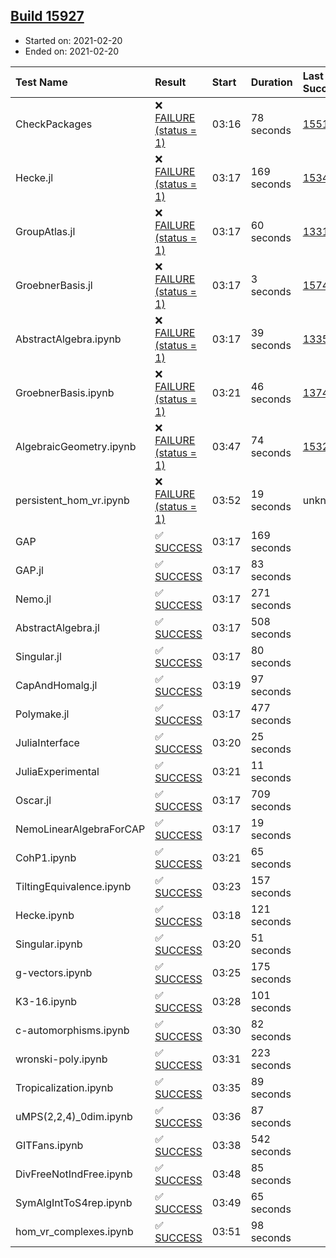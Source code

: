 ## [Build 15927](https://oscarci.mathematik.uni-kl.de/job/oscar/15927/)

* Started on: 2021-02-20
* Ended on: 2021-02-20

| Test Name    | Result | Start | Duration | Last Success | First Failure |
|:-------------|:-------|:------|:---------|:-------------|:--------------|
| CheckPackages | ❌ [FAILURE (status = 1)](https://oscarci.mathematik.uni-kl.de/job/oscar/15927/artifact/logs/build-15927/CheckPackages.log) | 03:16 | 78 seconds | [15514](https://oscarci.mathematik.uni-kl.de/job/oscar/15514/) | [15515](https://oscarci.mathematik.uni-kl.de/job/oscar/15515/) |
| Hecke.jl | ❌ [FAILURE (status = 1)](https://oscarci.mathematik.uni-kl.de/job/oscar/15927/artifact/logs/build-15927/Hecke.jl.log) | 03:17 | 169 seconds | [15344](https://oscarci.mathematik.uni-kl.de/job/oscar/15344/) | [15348](https://oscarci.mathematik.uni-kl.de/job/oscar/15348/) |
| GroupAtlas.jl | ❌ [FAILURE (status = 1)](https://oscarci.mathematik.uni-kl.de/job/oscar/15927/artifact/logs/build-15927/GroupAtlas.jl.log) | 03:17 | 60 seconds | [13311](https://oscarci.mathematik.uni-kl.de/job/oscar/13311/) | [13312](https://oscarci.mathematik.uni-kl.de/job/oscar/13312/) |
| GroebnerBasis.jl | ❌ [FAILURE (status = 1)](https://oscarci.mathematik.uni-kl.de/job/oscar/15927/artifact/logs/build-15927/GroebnerBasis.jl.log) | 03:17 | 3 seconds | [15745](https://oscarci.mathematik.uni-kl.de/job/oscar/15745/) | [15746](https://oscarci.mathematik.uni-kl.de/job/oscar/15746/) |
| AbstractAlgebra.ipynb | ❌ [FAILURE (status = 1)](https://oscarci.mathematik.uni-kl.de/job/oscar/15927/artifact/logs/build-15927/AbstractAlgebra.ipynb.log) | 03:17 | 39 seconds | [13355](https://oscarci.mathematik.uni-kl.de/job/oscar/13355/) | [13356](https://oscarci.mathematik.uni-kl.de/job/oscar/13356/) |
| GroebnerBasis.ipynb | ❌ [FAILURE (status = 1)](https://oscarci.mathematik.uni-kl.de/job/oscar/15927/artifact/logs/build-15927/GroebnerBasis.ipynb.log) | 03:21 | 46 seconds | [13748](https://oscarci.mathematik.uni-kl.de/job/oscar/13748/) | [13749](https://oscarci.mathematik.uni-kl.de/job/oscar/13749/) |
| AlgebraicGeometry.ipynb | ❌ [FAILURE (status = 1)](https://oscarci.mathematik.uni-kl.de/job/oscar/15927/artifact/logs/build-15927/AlgebraicGeometry.ipynb.log) | 03:47 | 74 seconds | [15322](https://oscarci.mathematik.uni-kl.de/job/oscar/15322/) | [15323](https://oscarci.mathematik.uni-kl.de/job/oscar/15323/) |
| persistent_hom_vr.ipynb | ❌ [FAILURE (status = 1)](https://oscarci.mathematik.uni-kl.de/job/oscar/15927/artifact/logs/build-15927/persistent_hom_vr.ipynb.log) | 03:52 | 19 seconds | unknown | unknown |
| GAP | ✅ [SUCCESS](https://oscarci.mathematik.uni-kl.de/job/oscar/15927/artifact/logs/build-15927/GAP.log) | 03:17 | 169 seconds |  |  |
| GAP.jl | ✅ [SUCCESS](https://oscarci.mathematik.uni-kl.de/job/oscar/15927/artifact/logs/build-15927/GAP.jl.log) | 03:17 | 83 seconds |  |  |
| Nemo.jl | ✅ [SUCCESS](https://oscarci.mathematik.uni-kl.de/job/oscar/15927/artifact/logs/build-15927/Nemo.jl.log) | 03:17 | 271 seconds |  |  |
| AbstractAlgebra.jl | ✅ [SUCCESS](https://oscarci.mathematik.uni-kl.de/job/oscar/15927/artifact/logs/build-15927/AbstractAlgebra.jl.log) | 03:17 | 508 seconds |  |  |
| Singular.jl | ✅ [SUCCESS](https://oscarci.mathematik.uni-kl.de/job/oscar/15927/artifact/logs/build-15927/Singular.jl.log) | 03:17 | 80 seconds |  |  |
| CapAndHomalg.jl | ✅ [SUCCESS](https://oscarci.mathematik.uni-kl.de/job/oscar/15927/artifact/logs/build-15927/CapAndHomalg.jl.log) | 03:19 | 97 seconds |  |  |
| Polymake.jl | ✅ [SUCCESS](https://oscarci.mathematik.uni-kl.de/job/oscar/15927/artifact/logs/build-15927/Polymake.jl.log) | 03:17 | 477 seconds |  |  |
| JuliaInterface | ✅ [SUCCESS](https://oscarci.mathematik.uni-kl.de/job/oscar/15927/artifact/logs/build-15927/JuliaInterface.log) | 03:20 | 25 seconds |  |  |
| JuliaExperimental | ✅ [SUCCESS](https://oscarci.mathematik.uni-kl.de/job/oscar/15927/artifact/logs/build-15927/JuliaExperimental.log) | 03:21 | 11 seconds |  |  |
| Oscar.jl | ✅ [SUCCESS](https://oscarci.mathematik.uni-kl.de/job/oscar/15927/artifact/logs/build-15927/Oscar.jl.log) | 03:17 | 709 seconds |  |  |
| NemoLinearAlgebraForCAP | ✅ [SUCCESS](https://oscarci.mathematik.uni-kl.de/job/oscar/15927/artifact/logs/build-15927/NemoLinearAlgebraForCAP.log) | 03:17 | 19 seconds |  |  |
| CohP1.ipynb | ✅ [SUCCESS](https://oscarci.mathematik.uni-kl.de/job/oscar/15927/artifact/logs/build-15927/CohP1.ipynb.log) | 03:21 | 65 seconds |  |  |
| TiltingEquivalence.ipynb | ✅ [SUCCESS](https://oscarci.mathematik.uni-kl.de/job/oscar/15927/artifact/logs/build-15927/TiltingEquivalence.ipynb.log) | 03:23 | 157 seconds |  |  |
| Hecke.ipynb | ✅ [SUCCESS](https://oscarci.mathematik.uni-kl.de/job/oscar/15927/artifact/logs/build-15927/Hecke.ipynb.log) | 03:18 | 121 seconds |  |  |
| Singular.ipynb | ✅ [SUCCESS](https://oscarci.mathematik.uni-kl.de/job/oscar/15927/artifact/logs/build-15927/Singular.ipynb.log) | 03:20 | 51 seconds |  |  |
| g-vectors.ipynb | ✅ [SUCCESS](https://oscarci.mathematik.uni-kl.de/job/oscar/15927/artifact/logs/build-15927/g-vectors.ipynb.log) | 03:25 | 175 seconds |  |  |
| K3-16.ipynb | ✅ [SUCCESS](https://oscarci.mathematik.uni-kl.de/job/oscar/15927/artifact/logs/build-15927/K3-16.ipynb.log) | 03:28 | 101 seconds |  |  |
| c-automorphisms.ipynb | ✅ [SUCCESS](https://oscarci.mathematik.uni-kl.de/job/oscar/15927/artifact/logs/build-15927/c-automorphisms.ipynb.log) | 03:30 | 82 seconds |  |  |
| wronski-poly.ipynb | ✅ [SUCCESS](https://oscarci.mathematik.uni-kl.de/job/oscar/15927/artifact/logs/build-15927/wronski-poly.ipynb.log) | 03:31 | 223 seconds |  |  |
| Tropicalization.ipynb | ✅ [SUCCESS](https://oscarci.mathematik.uni-kl.de/job/oscar/15927/artifact/logs/build-15927/Tropicalization.ipynb.log) | 03:35 | 89 seconds |  |  |
| uMPS(2,2,4)_0dim.ipynb | ✅ [SUCCESS](https://oscarci.mathematik.uni-kl.de/job/oscar/15927/artifact/logs/build-15927/uMPS-2-2-4-_0dim.ipynb.log) | 03:36 | 87 seconds |  |  |
| GITFans.ipynb | ✅ [SUCCESS](https://oscarci.mathematik.uni-kl.de/job/oscar/15927/artifact/logs/build-15927/GITFans.ipynb.log) | 03:38 | 542 seconds |  |  |
| DivFreeNotIndFree.ipynb | ✅ [SUCCESS](https://oscarci.mathematik.uni-kl.de/job/oscar/15927/artifact/logs/build-15927/DivFreeNotIndFree.ipynb.log) | 03:48 | 85 seconds |  |  |
| SymAlgIntToS4rep.ipynb | ✅ [SUCCESS](https://oscarci.mathematik.uni-kl.de/job/oscar/15927/artifact/logs/build-15927/SymAlgIntToS4rep.ipynb.log) | 03:49 | 65 seconds |  |  |
| hom_vr_complexes.ipynb | ✅ [SUCCESS](https://oscarci.mathematik.uni-kl.de/job/oscar/15927/artifact/logs/build-15927/hom_vr_complexes.ipynb.log) | 03:51 | 98 seconds |  |  |
